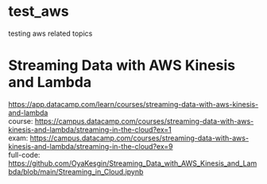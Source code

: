 # test_aws
testing aws related topics

# Streaming Data with AWS Kinesis and Lambda
https://app.datacamp.com/learn/courses/streaming-data-with-aws-kinesis-and-lambda  
course: https://campus.datacamp.com/courses/streaming-data-with-aws-kinesis-and-lambda/streaming-in-the-cloud?ex=1  
exam: https://campus.datacamp.com/courses/streaming-data-with-aws-kinesis-and-lambda/streaming-in-the-cloud?ex=9  
full-code: https://github.com/OyaKesgin/Streaming_Data_with_AWS_Kinesis_and_Lambda/blob/main/Streaming_in_Cloud.ipynb  